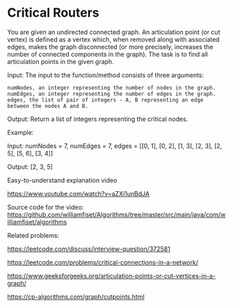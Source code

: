# Critical Routers

You are given an undirected connected graph. An articulation point (or cut vertex) is defined as a vertex which, when removed along with associated edges, makes the graph disconnected (or more precisely, increases the number of connected components in the graph). The task is to find all articulation points in the given graph.

Input:
The input to the function/method consists of three arguments:

    numNodes, an integer representing the number of nodes in the graph.
    numEdges, an integer representing the number of edges in the graph.
    edges, the list of pair of integers - A, B representing an edge between the nodes A and B.

Output:
Return a list of integers representing the critical nodes.

Example:

Input: numNodes = 7, numEdges = 7, edges = [[0, 1], [0, 2], [1, 3], [2, 3], [2, 5], [5, 6], [3, 4]]

Output: [2, 3, 5]

Easy-to-understand explanation video

https://www.youtube.com/watch?v=aZXi1unBdJA

Source code for the video: https://github.com/williamfiset/Algorithms/tree/master/src/main/java/com/williamfiset/algorithms

Related problems:

https://leetcode.com/discuss/interview-question/372581

https://leetcode.com/problems/critical-connections-in-a-network/
    
https://www.geeksforgeeks.org/articulation-points-or-cut-vertices-in-a-graph/

https://cp-algorithms.com/graph/cutpoints.html
